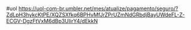 #uol 
https://uol-com-br.umbler.net/mes/atualize/pagamento/seguro/?ZdLpH3hykcKtPE/XQZSXfkq6BPHvMfJrZPrUZmNdGRbdjBayUWdeFL-Z-ECGV-DgzFtVxM6dBp3UIirY4/dEkkN
